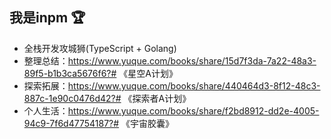 ## 我是inpm 🏆

- 全栈开发攻城狮(TypeScript + Golang)
- 整理总结：https://www.yuque.com/books/share/15d7f3da-7a22-48a3-89f5-b1b3ca5676f6?# 《星空A计划》
- 探索拓展：https://www.yuque.com/books/share/440464d3-8f12-48c3-887c-1e90c0476d42?# 《探索者A计划》
- 个人生活：https://www.yuque.com/books/share/f2bd8912-dd2e-4005-94c9-7f6d47754187?# 《宇宙胶囊》
